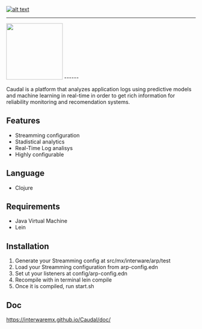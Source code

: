 [![alt text][2]][1]

  [1]: http://www.interware.com.mx
  [2]: https://interwaremx.github.io/Caudal/doc/images/iw.png
  (Interware de México)
------
  
  <img src="https://interwaremx.github.io/Caudal/doc/images/caudal.png" width="150" />  
------
  
Caudal is a platform that analyzes application logs using predictive models and machine learning in real-time in order to get rich information for reliability monitoring and recomendation systems.
## Features
* Streamming configuration
* Stadistical analytics
* Real-Time Log analisys 
* Highly configurable

## Language
 * Clojure

## Requirements
 * Java Virtual Machine
 * Lein
 

## Installation
1. Generate your Streamming config at src/mx/interware/arp/test
2. Load your Streamming configuration from arp-config.edn 
3. Set ut your listeners at config/arp-config.edn
4. Recompile with in terminal lein compile
5. Once it is compiled, run start.sh


## Doc
https://interwaremx.github.io/Caudal/doc/
